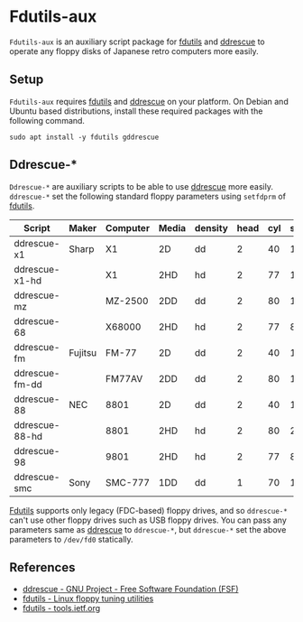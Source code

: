 # Fdutils-aux

`Fdutils-aux` is an auxiliary script package for [fdutils](https://fdutils.linux.lu/) and [ddrescue](http://www.gnu.org/software/ddrescue/ddrescue.html) to operate any floppy disks of Japanese retro computers more easily.

## Setup

`Fdutils-aux` requires [fdutils](https://fdutils.linux.lu/) and [ddrescue](http://www.gnu.org/software/ddrescue/ddrescue.html) on your platform. On Debian and Ubuntu based distributions, install these required packages with the following command.

```
sudo apt install -y fdutils gddrescue
```

## Ddrescue-*

`Ddrescue-*` are auxiliary scripts to be able to use [ddrescue](http://www.gnu.org/software/ddrescue/ddrescue.html) more easily. `ddrescue-*` set the following standard floppy parameters using `setfdprm` of [fdutils](https://fdutils.linux.lu/).

|Script        |Maker  |Computer|Media|density|head|cyl|sect|ssize|
|--------------|-------|--------|-----|-------|----|---|----|-----|
|ddrescue-x1   |Sharp  |X1      |2D   |dd     |2   |40 |16  |256  |
|ddrescue-x1-hd|       |X1      |2HD  |hd     |2   |77 |16  |256  |
|ddrescue-mz   |       |MZ-2500 |2DD  |dd     |2   |80 |16  |256  |
|ddrescue-68   |       |X68000  |2HD  |hd     |2   |77 |8   |1024 |
|ddrescue-fm   |Fujitsu|FM-77   |2D   |dd     |2   |40 |16  |256  |
|ddrescue-fm-dd|       |FM77AV  |2DD  |dd     |2   |80 |16  |256  |
|ddrescue-88   |NEC    |8801    |2D   |dd     |2   |40 |16  |256  |
|ddrescue-88-hd|       |8801    |2HD  |hd     |2   |80 |26  |256  |
|ddrescue-98   |       |9801    |2HD  |hd     |2   |77 |8   |1024 |
|ddrescue-smc  |Sony   |SMC-777 |1DD  |dd     |1   |70 |16  |256  |

[Fdutils](https://fdutils.linux.lu/) supports only legacy (FDC-based) floppy drives, and so `ddrescue-*` can't use other floppy drives such as USB floppy drives.
You can pass any parameters same as [ddrescue](http://www.gnu.org/software/ddrescue/ddrescue.html) to `ddrescue-*`, but `ddrescue-*` set the above parameters to `/dev/fd0` statically.

## References

- [ddrescue - GNU Project - Free Software Foundation (FSF)](http://www.gnu.org/software/ddrescue/ddrescue.html)
- [fdutils - Linux floppy tuning utilities](https://fdutils.linux.lu/)
- [fdutils - tools.ietf.org](https://tools.ietf.org/doc/fdutils/Fdutils.html)
